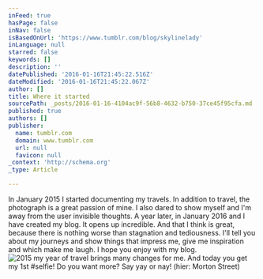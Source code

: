 ```yaml
---
inFeed: true
hasPage: false
inNav: false
isBasedOnUrl: 'https://www.tumblr.com/blog/skylinelady'
inLanguage: null
starred: false
keywords: []
description: ''
datePublished: '2016-01-16T21:45:22.516Z'
dateModified: '2016-01-16T21:45:22.067Z'
author: []
title: Where it started
sourcePath: _posts/2016-01-16-4104ac9f-56b8-4632-b750-37ce45f95cfa.md
published: true
authors: []
publisher:
  name: tumblr.com
  domain: www.tumblr.com
  url: null
  favicon: null
_context: 'http://schema.org'
_type: Article

---
```

In January 2015 I started documenting my travels. In addition to travel, the photograph is a great passion of mine. I also dared to show myself and I'm away from the user invisible thoughts.
A year later, in January 2016 and I have created my blog. It opens up incredible. And that I think is great, because there is nothing worse than stagnation and tediousness. I'll tell you about my journeys and show things that impress me, give me inspiration and which make me laugh. I hope you enjoy with my blog.
![2015 my year of travel brings many changes for me. And today you get my 1st #selfie! Do you want more? Say yay or nay!  (hier: Morton Street)](https://s3-us-west-2.amazonaws.com/the-grid-img/p/b34e88d841d574a149e7716e5d274cf3198b737e.jpg)